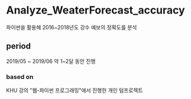 # Analyze_WeaterForecast_accuracy
파이썬을 활용해 2016~2018년도 강수 예보의 정확도를 분석

## period
2019/05 ~ 2019/06
약 1~2달 동안 진행

### based on
KHU 강의 "웹-파이썬 프로그래밍"에서 진행한 개인 텀프로젝트
